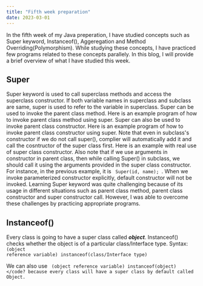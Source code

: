 ```yaml
---
title: "Fifth week preparation"
date: 2023-03-01
---
```


In the fifth week of my Java preperation, I have studied concepts such as Super keyword, Instanceof(), Aggeregation and Method Overriding(Polymorphism). While studying these concepts, I have practiced few programs related to these concepts parallely. In this blog, I will provide a brief overview of what I have studied this week.

## Super ##
  
  Super keyword is used to call superclass methods and access the superclass constructor. If both variable names in superclass and subclass are same, super is used to refer to the variable in superclass. Super can be used to invoke the parent class method. Here is an example program of how to invoke parent class method using super. Super can also be used to invoke parent class constructor. Here is an example program of how to invoke parent class constructor using super. Note that even in subclass's constructor if we do not call super(), complier will automatically add it and call the cosntructor of the super class first. Here is an example with real use of super class constructor. Also note that if we use arguments in constructor in parent class, then while calling Super() in subclass, we should call it using the arguments provided in the super class constructor. For instance, in the previous example, it is <code> Super(id, name); </code>. When we invoke parameterized constructor explicitly, default constructor will not be invoked. Learning Super keyword was quite challenging because of its usage in different situations such as parent class method, parent class constructor and super constructor call. However, I was able to overcome these challenges by practicing appropriate programs.

## Instanceof() ##
 
  Every class is going to have a super class called ***object***. Instanceof() checks whether the object is of a particular class/Interface type. 
  Syntax:
  <code>
  (object reference variable) instanceof(class/Interface type)
  </code>
  
  We can also use <code> (object reference variable) instanceof(object) </code? because every class will have a super class by default called Object.
 
